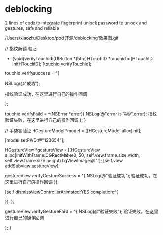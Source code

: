 # deblocking
2 lines of code to integrate fingerprint unlock password to unlock and gestures, safe and reliable



/Users/xiaozhu/Desktop/pod 开源/deblocking/效果图.gif


// 指纹解锁 验证
- (void)verifyTouchid:(UIButton *)btn{
HTouchID *touchid = [HTouchID initHTouchID];
[touchid verifyTouchid];



touchid.verifysuccess = ^{

NSLog(@"成功");

指纹验证成功，在这里进行自己的操作回调

};

touchid.verifyFaild = ^(NSError *error){
NSLog(@"error is %@",error);
指纹验证失败，在这里进行自己的操作回调
};
}



// 手势锁验证
HGestureModel *model = [[HGestureModel alloc]init];

[model setPWD:@"123654"];

HGestureView *gestureView = [[HGestureView alloc]initWithFrame:CGRectMake(0, 50, self.view.frame.size.width, self.view.frame.size.height) bgViewImage:@""];
[self.view addSubview:gestureView];

gestureView.verifyGestureSuccess = ^{
NSLog(@"验证成功");
验证成功，在这里进行自己的操作回调
}];

[self dismissViewControllerAnimated:YES completion:^{

}];
};

gestureView.verifyGestureFaild = ^{
NSLog(@"验证失败");
验证失败，在这里进行自己的操作回调

};
}
